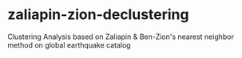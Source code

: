 # zaliapin-zion-declustering
Clustering Analysis based on Zaliapin &amp; Ben-Zion's nearest neighbor method on global earthquake catalog
